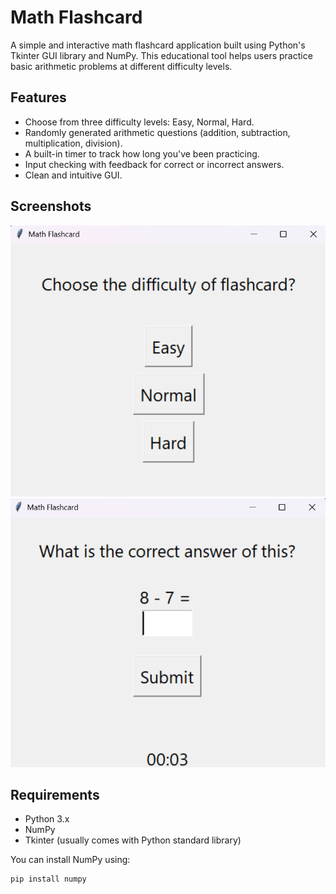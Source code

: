 # Math Flashcard

A simple and interactive math flashcard application built using Python's Tkinter GUI library and NumPy. This educational tool helps users practice basic arithmetic problems at different difficulty levels.

## Features

- Choose from three difficulty levels: Easy, Normal, Hard.
- Randomly generated arithmetic questions (addition, subtraction, multiplication, division).
- A built-in timer to track how long you've been practicing.
- Input checking with feedback for correct or incorrect answers.
- Clean and intuitive GUI.

## Screenshots

![Menu Screenshot](./Images/menu_page.png)
![Flashcard Screenshot](./Images/flashcard_page.png)

## Requirements

- Python 3.x
- NumPy
- Tkinter (usually comes with Python standard library)

You can install NumPy using:

```bash
pip install numpy
